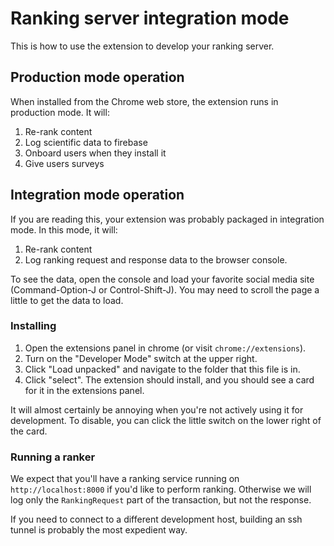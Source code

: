 # Ranking server integration mode

This is how to use the extension to develop your ranking server.

## Production mode operation

When installed from the Chrome web store, the extension runs in production mode. It will:

1. Re-rank content
2. Log scientific data to firebase
3. Onboard users when they install it
4. Give users surveys

## Integration mode operation

If you are reading this, your extension was probably packaged in integration mode. In this mode, it will:

1. Re-rank content
2. Log ranking request and response data to the browser console.

To see the data, open the console and load your favorite social media site (Command-Option-J or Control-Shift-J). You may need to scroll the page a little to get the data to load.

### Installing

1. Open the extensions panel in chrome (or visit `chrome://extensions`).
2. Turn on the "Developer Mode" switch at the upper right.
3. Click "Load unpacked" and navigate to the folder that this file is in.
4. Click "select". The extension should install, and you should see a card for it in the extensions panel.

It will almost certainly be annoying when you're not actively using it for development. To disable, you can click the little switch on the lower right of the card.

### Running a ranker

We expect that you'll have a ranking service running on `http://localhost:8000` if you'd like to perform ranking. Otherwise we will log only the `RankingRequest` part of the transaction, but not the response.

If you need to connect to a different development host, building an ssh tunnel is probably the most expedient way.
